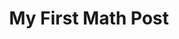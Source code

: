 ---
layout: news
title: My First Math Post
meta: Some meta text for math post1.
source: http:/yahoo.co.uk
category: math
---